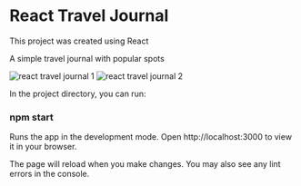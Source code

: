 # React Travel Journal

This project was created using React

A simple travel journal with popular spots

![react travel journal 1](https://user-images.githubusercontent.com/99015262/182081130-af106600-283f-4b66-8b76-63038c5265d2.png)
![react travel journal 2](https://user-images.githubusercontent.com/99015262/182081145-de98304f-52ce-444e-a0d0-402e395aeb17.png)





In the project directory, you can run:

### npm start
Runs the app in the development mode.
Open http://localhost:3000 to view it in your browser.

The page will reload when you make changes.
You may also see any lint errors in the console.
